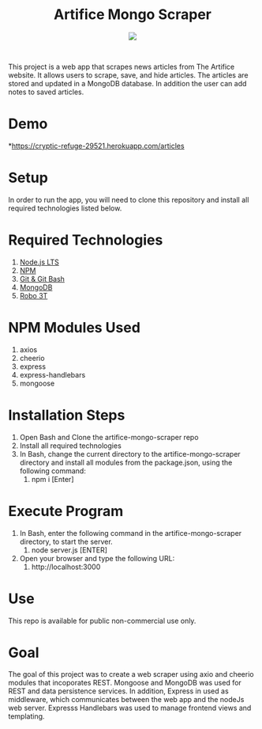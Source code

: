 
<h1 align="center">Artifice Mongo Scraper</h1>
<p align="center"><kbd><img src ="public/assets/img/sequelized_burger.png" /></kbd></p><br/>

This project is a web app that scrapes news articles from The Artifice website.  It allows users to scrape, save, and hide articles.  The articles are stored and updated in a MongoDB database.  In addition the user can add notes to saved articles.
# Demo
*https://cryptic-refuge-29521.herokuapp.com/articles<br/>
# Setup
In order to run the app, you will need to clone this repository and install all required technologies listed below.
# Required Technologies
1. [Node.js LTS](https://nodejs.org/en/)<br/>
2. [NPM](https://www.npmjs.com/get-npm)<br/>
3. [Git & Git Bash](https://git-scm.com/downloads)<br/>
4. [MongoDB](https://docs.mongodb.com/manual/tutorial/install-mongodb-on-windows/)<br/>
5. [Robo 3T](https://robomongo.org/download)<br/>
# NPM Modules Used
1. axios
2. cheerio
3. express
4. express-handlebars
5. mongoose
# Installation Steps
1. Open Bash and Clone the artifice-mongo-scraper repo
2. Install all required technologies
3. In Bash, change the current directory to the artifice-mongo-scraper directory and install all modules from the package.json, using the following command:
    1. npm i [Enter]  
# Execute Program
1. In Bash, enter the following command in the artifice-mongo-scraper directory, to start the server.
    1. node server.js [ENTER]
2. Open your browser and type the following URL:
    1. http://localhost:3000
# Use
This repo is available for public non-commercial use only.
# Goal
The goal of this project was to create a web scraper using axio and cheerio modules that incoporates REST.   Mongoose and MongoDB was used for REST and data persistence services. In addition, Express in used as middleware, which communicates between the web app and the nodeJs web server.  Expresss Handlebars was used to manage frontend views and templating.

